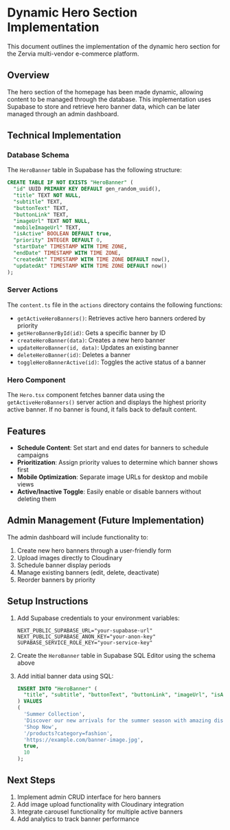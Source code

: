 # Dynamic Hero Section Implementation

This document outlines the implementation of the dynamic hero section for the Zervia multi-vendor e-commerce platform.

## Overview

The hero section of the homepage has been made dynamic, allowing content to be managed through the database. This implementation uses Supabase to store and retrieve hero banner data, which can be later managed through an admin dashboard.

## Technical Implementation

### Database Schema

The `HeroBanner` table in Supabase has the following structure:

```sql
CREATE TABLE IF NOT EXISTS "HeroBanner" (
  "id" UUID PRIMARY KEY DEFAULT gen_random_uuid(),
  "title" TEXT NOT NULL,
  "subtitle" TEXT,
  "buttonText" TEXT,
  "buttonLink" TEXT,
  "imageUrl" TEXT NOT NULL,
  "mobileImageUrl" TEXT,
  "isActive" BOOLEAN DEFAULT true,
  "priority" INTEGER DEFAULT 0,
  "startDate" TIMESTAMP WITH TIME ZONE,
  "endDate" TIMESTAMP WITH TIME ZONE,
  "createdAt" TIMESTAMP WITH TIME ZONE DEFAULT now(),
  "updatedAt" TIMESTAMP WITH TIME ZONE DEFAULT now()
);
```

### Server Actions

The `content.ts` file in the `actions` directory contains the following functions:

- `getActiveHeroBanners()`: Retrieves active hero banners ordered by priority
- `getHeroBannerById(id)`: Gets a specific banner by ID
- `createHeroBanner(data)`: Creates a new hero banner
- `updateHeroBanner(id, data)`: Updates an existing banner
- `deleteHeroBanner(id)`: Deletes a banner
- `toggleHeroBannerActive(id)`: Toggles the active status of a banner

### Hero Component

The `Hero.tsx` component fetches banner data using the `getActiveHeroBanners()` server action and displays the highest priority active banner. If no banner is found, it falls back to default content.

## Features

- **Schedule Content**: Set start and end dates for banners to schedule campaigns
- **Prioritization**: Assign priority values to determine which banner shows first
- **Mobile Optimization**: Separate image URLs for desktop and mobile views
- **Active/Inactive Toggle**: Easily enable or disable banners without deleting them

## Admin Management (Future Implementation)

The admin dashboard will include functionality to:

1. Create new hero banners through a user-friendly form
2. Upload images directly to Cloudinary
3. Schedule banner display periods
4. Manage existing banners (edit, delete, deactivate)
5. Reorder banners by priority

## Setup Instructions

1. Add Supabase credentials to your environment variables:
   ```
   NEXT_PUBLIC_SUPABASE_URL="your-supabase-url"
   NEXT_PUBLIC_SUPABASE_ANON_KEY="your-anon-key"
   SUPABASE_SERVICE_ROLE_KEY="your-service-key"
   ```

2. Create the `HeroBanner` table in Supabase SQL Editor using the schema above

3. Add initial banner data using SQL:
   ```sql
   INSERT INTO "HeroBanner" (
     "title", "subtitle", "buttonText", "buttonLink", "imageUrl", "isActive", "priority"
   ) VALUES 
   (
     'Summer Collection',
     'Discover our new arrivals for the summer season with amazing discounts',
     'Shop Now',
     '/products?category=fashion',
     'https://example.com/banner-image.jpg',
     true,
     10
   );
   ```

## Next Steps

1. Implement admin CRUD interface for hero banners
2. Add image upload functionality with Cloudinary integration
3. Integrate carousel functionality for multiple active banners
4. Add analytics to track banner performance 